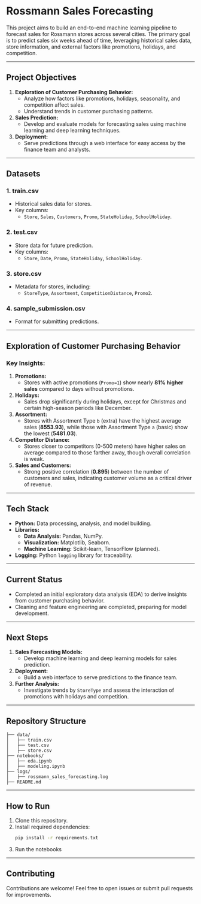 # **Rossmann Sales Forecasting**

This project aims to build an end-to-end machine learning pipeline to forecast sales for Rossmann stores across several cities. The primary goal is to predict sales six weeks ahead of time, leveraging historical sales data, store information, and external factors like promotions, holidays, and competition.

---

## **Project Objectives**
1. **Exploration of Customer Purchasing Behavior:**
   - Analyze how factors like promotions, holidays, seasonality, and competition affect sales.
   - Understand trends in customer purchasing patterns.
2. **Sales Prediction:**
   - Develop and evaluate models for forecasting sales using machine learning and deep learning techniques.
3. **Deployment:**
   - Serve predictions through a web interface for easy access by the finance team and analysts.

---

## **Datasets**
### **1. train.csv**
- Historical sales data for stores.
- Key columns:  
  - `Store`, `Sales`, `Customers`, `Promo`, `StateHoliday`, `SchoolHoliday`.

### **2. test.csv**
- Store data for future prediction.
- Key columns:  
  - `Store`, `Date`, `Promo`, `StateHoliday`, `SchoolHoliday`.

### **3. store.csv**
- Metadata for stores, including:
  - `StoreType`, `Assortment`, `CompetitionDistance`, `Promo2`.

### **4. sample_submission.csv**
- Format for submitting predictions.

---

## **Exploration of Customer Purchasing Behavior**
### **Key Insights:**
1. **Promotions:**
   - Stores with active promotions (`Promo=1`) show nearly **81% higher sales** compared to days without promotions.
2. **Holidays:**
   - Sales drop significantly during holidays, except for Christmas and certain high-season periods like December.
3. **Assortment:**
   - Stores with Assortment Type `b` (extra) have the highest average sales (**8553.93**), while those with Assortment Type `a` (basic) show the lowest (**5481.03**).
4. **Competitor Distance:**
   - Stores closer to competitors (0-500 meters) have higher sales on average compared to those farther away, though overall correlation is weak.
5. **Sales and Customers:**
   - Strong positive correlation (**0.895**) between the number of customers and sales, indicating customer volume as a critical driver of revenue.

---

## **Tech Stack**
- **Python:** Data processing, analysis, and model building.
- **Libraries:**  
  - **Data Analysis:** Pandas, NumPy.  
  - **Visualization:** Matplotlib, Seaborn.  
  - **Machine Learning:** Scikit-learn, TensorFlow (planned).  
- **Logging:** Python `logging` library for traceability.

---

## **Current Status**
- Completed an initial exploratory data analysis (EDA) to derive insights from customer purchasing behavior.
- Cleaning and feature engineering are completed, preparing for model development.

---

## **Next Steps**
1. **Sales Forecasting Models:**
   - Develop machine learning and deep learning models for sales prediction.
2. **Deployment:**
   - Build a web interface to serve predictions to the finance team.
3. **Further Analysis:**
   - Investigate trends by `StoreType` and assess the interaction of promotions with holidays and competition.

---

## **Repository Structure**
```
├── data/
│   ├── train.csv
│   ├── test.csv
│   ├── store.csv
├── notebooks/
│   ├── eda.ipynb
│   ├── modeling.ipynb
├── logs/
│   ├── rossmann_sales_forecasting.log
├── README.md
```

---

## **How to Run**
1. Clone this repository.
2. Install required dependencies:
   ```bash
   pip install -r requirements.txt
   ```
3. Run the notebooks
---

## **Contributing**
Contributions are welcome! Feel free to open issues or submit pull requests for improvements.
